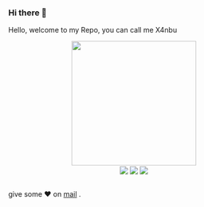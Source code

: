 ### Hi there 👋
Hello, welcome to my Repo, you can call me X4nbu
<div id="header" align="center">
  <img src="https://media.giphy.com/media/5tdpB5x3FzD3iNcLgh/giphy.gif" width="250"/>
    <br>
  <img align="center" src="https://img.shields.io/badge/-HackTheBox-%239FEF00?style=for-the-badge&logo=hackthebox&logoColor=white">
  <img align="center" src="https://img.shields.io/badge/-Kali%20Linux-%23557C94?style=for-the-badge&logo=kalilinux&logoColor=white">
  <img align="center" src="https://img.shields.io/badge/-HackerOne-%23494649?style=for-the-badge&logo=hackerone&logoColor=white">
</div>

<br>

give some ♥ on [mail](mailto:txt4nbu@proton.me) .

<!--
**txtAnbu/txtAnbu** is a ✨ _special_ ✨ repository because its `README.md` (this file) appears on your GitHub profile.

Here are some ideas to get you started:

- 🔭 I’m currently working on ...
- 🌱 I’m currently learning ...
- 👯 I’m looking to collaborate on ...
- 🤔 I’m looking for help with ...
- 💬 Ask me about ...
- 📫 How to reach me: ...
- 😄 Pronouns: ...
- ⚡ Fun fact: ...
-->
